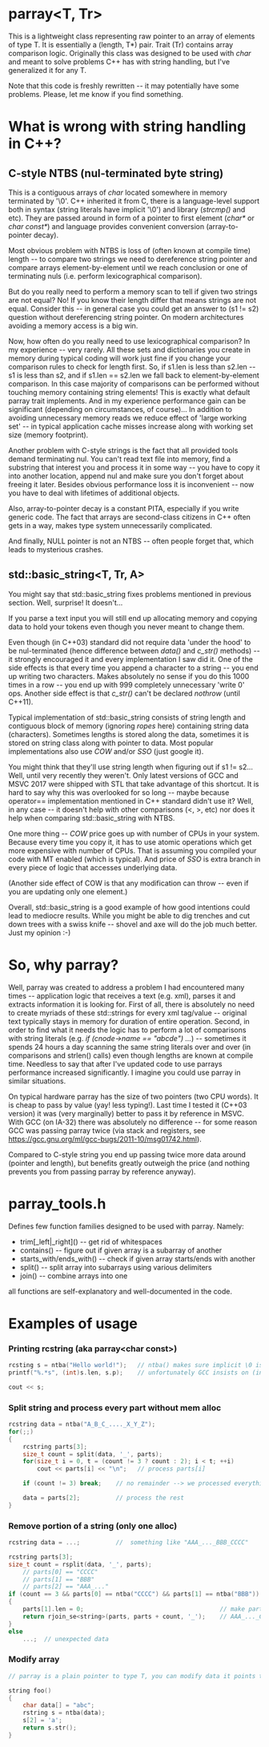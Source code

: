 # parray\<T, Tr\>

This is a lightweight class representing raw pointer to an array of elements of type T. It is essentially a (length, T*) pair.
Trait (Tr) contains array comparison logic. Originally this class was designed to be used with _char_ and meant to solve problems C++ has with string handling, but I've generalized it for any T.

Note that this code is freshly rewritten -- it may potentially have some problems. Please, let me know if you find something.

# What is wrong with string handling in C++?

## C-style NTBS (nul-terminated byte string)

This is a contiguous arrays of _char_ located somewhere in memory terminated by '\\0'. C++ inherited it from C, there is a language-level support both in syntax (string literals have implicit '\\0') and library (_strcmp()_ and etc). They are passed around in form of a pointer to first element (_char*_ or _char const*_) and language provides convenient conversion (array-to-pointer decay).

Most obvious problem with NTBS is loss of (often known at compile time) length -- to compare two strings we need to dereference string pointer and compare arrays element-by-element until we reach conclusion or one of terminating nuls (i.e. perform lexicographical comparison). 

But do you really need to perform a memory scan to tell if given two strings are not equal? No! If you know their length differ that means strings are not equal. Consider this -- in general case you could get an answer to (s1 != s2) question without dereferencing string pointer. On modern architectures avoiding a memory access is a big win.

Now, how often do you really need to use lexicographical comparison? In my experience -- very rarely. All these sets and dictionaries you create in memory during typical coding will work just fine if you change your comparison rules to check for length first. So, if s1.len is less than s2.len -- s1 is less than s2, and if s1.len == s2.len we fall back to element-by-element comparison. In this case majority of comparisons can be performed without touching memory containing string elements! This is exactly what default parray trait implements. And in my experience performance gain can be significant (depending on circumstances, of course)... In addition to avoiding unnecessary memory reads we reduce effect of 'large working set' -- in typical application cache misses increase along with working set size (memory footprint).

Another problem with C-style strings is the fact that all provided tools demand terminating nul. You can't read text file into memory, find a substring that interest you and process it in some way -- you have to copy it into another location, append nul and make sure you don't forget about freeing it later. Besides obvious performance loss it is inconvenient -- now you have to deal with lifetimes of additional objects.

Also, array-to-pointer decay is a constant PITA, especially if you write generic code. The fact that arrays are second-class citizens in C++ often gets in a way, makes type system unnecessarily complicated.

And finally, NULL pointer is not an NTBS -- often people forget that, which leads to mysterious crashes.

## std::basic_string\<T, Tr, A\>

You might say that std::basic_string fixes problems mentioned in previous section. Well, surprise! It doesn't...

If you parse a text input you will still end up allocating memory and copying data to hold your tokens even though you never meant to change them.

Even though (in C++03) standard did not require data 'under the hood' to be nul-terminated (hence difference between _data()_ and _c_str()_ methods) -- it strongly encouraged it and every implementation I saw did it. One of the side effects is that every time you append a character to a string -- you end up writing two characters. Makes absolutely no sense if you do this 1000 times in a row -- you end up with 999 completely unnecessary 'write 0' ops. Another side effect is that _c_str()_ can't be declared _nothrow_ (until C++11).

Typical implementation of std::basic_string consists of string length and contiguous block of memory (ignoring _ropes_ here) containing string data (characters). Sometimes lengths is stored along the data, sometimes it is stored on string class along with pointer to data. Most popular implementations also use _COW_ and/or _SSO_ (just google it).

You might think that they'll use string length when figuring out if s1 != s2... Well, until very recently they weren't. Only latest versions of GCC and MSVC 2017 were shipped with STL that take advantage of this shortcut. It is hard to say why this was overlooked for so long -- maybe because operator== implementation mentioned in C++ standard didn't use it? Well, in any case -- it doesn't help with other comparisons (<, >, etc) nor does it help when comparing std::basic_string with NTBS.

One more thing -- _COW_ price goes up with number of CPUs in your system. Because every time you copy it, it has to use atomic operations which get more expensive with number of CPUs. That is assuming you compiled your code with MT enabled (which is typical). And price of _SSO_ is extra branch in every piece of logic that accesses underlying data.

(Another side effect of COW is that any modification can throw -- even if you are updating only one element.)

Overall, std::basic_string is a good example of how good intentions could lead to mediocre results. While you might be able to dig trenches and cut down trees with a swiss knife -- shovel and axe will do the job much better. Just my opinion :-)

# So, why parray?

Well, parray was created to address a problem I had encountered many times -- application logic that receives a text (e.g. xml), parses it and extracts information it is looking for. First of all, there is absolutely no need to create myriads of these std::strings for every xml tag/value -- original text typically stays in memory for duration of entire operation. Second, in order to find what it needs the logic has to perform a lot of comparisons with string literals (e.g. _if (cnode->name == "abcde") ..._) -- sometimes it spends 24 hours a day scanning the same string literals over and over (in comparisons and strlen() calls) even though lengths are known at compile time. Needless to say that after I've updated code to use parrays performance increased significantly. I imagine you could use parray in similar situations.

On typical hardware parray has the size of two pointers (two CPU words). It is cheap to pass by value (yay! less typing!). Last time I tested it (C++03 version) it was (very marginally) better to pass it by reference in MSVC. With GCC (on IA-32) there was absolutely no difference -- for some reason GCC was passing parray twice (via stack and registers, see https://gcc.gnu.org/ml/gcc-bugs/2011-10/msg01742.html).

Compared to C-style string you end up passing twice more data around (pointer and length), but benefits greatly outweigh the price (and nothing prevents you from passing parray by reference anyway).

# parray_tools.h

Defines few function families designed to be used with parray. Namely:
- trim\[\_left|\_right\]() -- get rid of whitespaces
- contains() -- figure out if given array is a subarray of another
- starts\_with/ends\_with() -- check if given array starts/ends with another
- split() -- split array into subarrays using various delimiters
- join() -- combine arrays into one

all functions are self-explanatory and well-documented in the code.

# Examples of usage

### Printing rcstring (aka parray\<char const\>)

```C++
rcsting s = ntba("Hello world!");   // ntba() makes sure implicit \0 is ignored
printf("%.*s", (int)s.len, s.p);    // unfortunately GCC insists on (int) cast  :-\

cout << s;
```

### Split string and process every part without mem alloc

```C++
rcstring data = ntba("A_B_C_...._X_Y_Z");
for(;;)
{
    rcstring parts[3];
    size_t count = split(data, '_', parts);
    for(size_t i = 0, t = (count != 3 ? count : 2); i < t; ++i)
        cout << parts[i] << "\n";   // process parts[i]

    if (count != 3) break;    // no remainder --> we processed everything

    data = parts[2];          // process the rest
}
```

### Remove portion of a string (only one alloc)

```C++
rcstring data = ...;          //  something like "AAA_..._BBB_CCCC"

rcstring parts[3];
size_t count = rsplit(data, '_', parts);
    // parts[0] == "CCCC"
    // parts[1] == "BBB"
    // parts[2] == "AAA_..."
if (count == 3 && parts[0] == ntba("CCCC") && parts[1] == ntba("BBB"))
{
    parts[1].len = 0;                                      // make parts[1] empty
    return rjoin_se<string>(parts, parts + count, '_');    // AAA_..._CCCC
}
else
    ...;  // unexpected data
```

### Modify array

```C++
// parray is a plain pointer to type T, you can modify data it points to

string foo()
{
    char data[] = "abc";
    rstring s = ntba(data);
    s[2] = 'a';
    return s.str();
}
```
